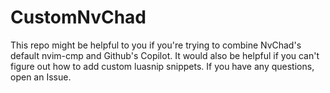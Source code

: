 # CustomNvChad
This repo might be helpful to you if you're trying to combine NvChad's default nvim-cmp and Github's Copilot.
It would also be helpful if you can't figure out how to add custom luasnip snippets.
If you have any questions, open an Issue.
